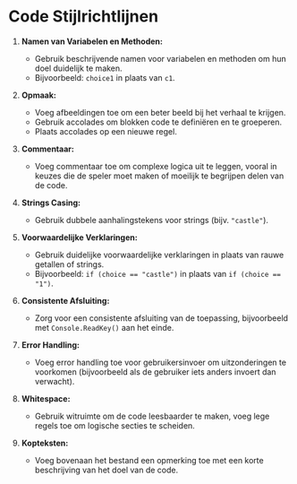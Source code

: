 # Code Stijlrichtlijnen

1. **Namen van Variabelen en Methoden:**
   - Gebruik beschrijvende namen voor variabelen en methoden om hun doel duidelijk te maken.
   - Bijvoorbeeld: `choice1` in plaats van `c1`.

2. **Opmaak:**
   - Voeg afbeeldingen toe om een beter beeld bij het verhaal te krijgen.
   - Gebruik accolades om blokken code te definiëren en te groeperen.
   - Plaats accolades op een nieuwe regel.

3. **Commentaar:**
   - Voeg commentaar toe om complexe logica uit te leggen, vooral in keuzes die de speler moet maken of moeilijk te begrijpen delen van de code.

4. **Strings Casing:**
   - Gebruik dubbele aanhalingstekens voor strings (bijv. `"castle"`).

5. **Voorwaardelijke Verklaringen:**
   - Gebruik duidelijke voorwaardelijke verklaringen in plaats van rauwe getallen of strings.
   - Bijvoorbeeld: `if (choice == "castle")` in plaats van `if (choice == "1")`.

6. **Consistente Afsluiting:**
   - Zorg voor een consistente afsluiting van de toepassing, bijvoorbeeld met `Console.ReadKey()` aan het einde.

7. **Error Handling:**
   - Voeg error handling toe voor gebruikersinvoer om uitzonderingen te voorkomen (bijvoorbeeld als de gebruiker iets anders invoert dan verwacht).

8. **Whitespace:**
   - Gebruik witruimte om de code leesbaarder te maken, voeg lege regels toe om logische secties te scheiden.

9. **Kopteksten:**
   - Voeg bovenaan het bestand een opmerking toe met een korte beschrijving van het doel van de code.



